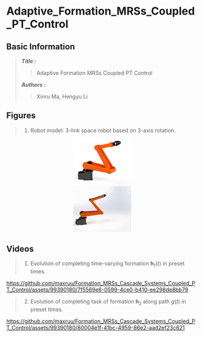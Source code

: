 # Adaptive_Formation_MRSs_Coupled_PT_Control
## Basic Information


>***Title :***
>> Adaptive Formation MRSs Coupled PT Control
>
>***Authors :***
>> Xinru Ma, Hengyu Li

## Figures
> 1. Robot model: 3-link space robot based on 3-axis rotation.
<div align=center><img src="Figures/single.png" width="30%"></div>
<div align=center><img src="Figures/Single_Motion.gif" width="30%"></div>

## Videos 
<!-- 
  <div align=center><video src="https://github.com/maxruu/Formation_MRSs_Cascade_Systems_Coupled_PT_Control/assets/99390180/444f5524-a328-4411-bfb7-f26ce0a451aa" width="100" height="50" controls></video></div>
-->

> 1. Evolution of completing time-varying formation ${\boldsymbol h}_{1}(t)$ in preset times.

https://github.com/maxruu/Formation_MRSs_Cascade_Systems_Coupled_PT_Control/assets/99390180/7f5569e6-0599-4ce0-b410-ee298de8bb79

> 2. Evolution of completing task of formation  ${\boldsymbol h}_{2}$ along path $g(t)$ in preset times.

https://github.com/maxruu/Formation_MRSs_Cascade_Systems_Coupled_PT_Control/assets/99390180/80004e1f-41bc-4959-86e2-aad2ef23c621

